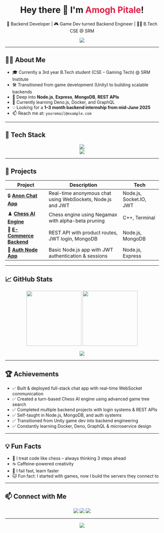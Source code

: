 <!-- GitHub README for Amogh Pitale | Created by Master Interview 🚀 -->

<h1 align="center">
  Hey there 👋 I'm <span style="color:#e11d48">Amogh Pitale</span>!
</h1>

<p align="center">
  🚀 Backend Developer | 🎮 Game Dev turned Backend Engineer | 👨‍🎓 B.Tech CSE @ SRM
</p>

<p align="center">
  <img src="https://readme-typing-svg.herokuapp.com/?lines=Turning+coffee+into+clean+code...;Backend+with+Node.js+%26+MongoDB;Always+learning+something+new+🚀&center=true&width=500&height=45">
</p>

---

## 👨‍💻 About Me

- 🎓 Currently a 3rd year B.Tech student (CSE – Gaming Tech) @ SRM Institute  
- 🛠️ Transitioned from game development (Unity) to building scalable backends  
- 🌱 Deep into **Node.js**, **Express**, **MongoDB**, **REST APIs**  
- 💬 Currently learning Deno.js, Docker, and GraphQL  
- 💡 Looking for a **1–3 month backend internship from mid-June 2025**
- 📫 Reach me at: `youremail@example.com`

---

## 🔧 Tech Stack

<p align="center">
  <img src="https://skillicons.dev/icons?i=nodejs,express,javascript,mongodb,git,github,cpp,sql,postman,docker" /><br>
  <img src="https://skillicons.dev/icons?i=unity,html,css,firebase" />
</p>

---

## 🚀 Projects

| Project | Description | Tech |
|--------|-------------|------|
| 🔒 [**Anon Chat App**](https://github.com/SteamonAP/anon-chat-app) | Real-time anonymous chat using WebSockets, Node.js and JWT | Node.js, Socket.IO, JWT |
| ♟️ [**Chess AI Engine**](https://github.com/SteamonAP/chess-ai-negamax) | Chess engine using Negamax with alpha-beta pruning | C++, Terminal |
| 🛒 [**E-Commerce Backend**](https://github.com/SteamonAP/ecommerce-api) | REST API with product routes, JWT login, MongoDB | Node.js, MongoDB |
| 🔐 [**Auth Node App**](https://github.com/SteamonAP/auth-node-app) | Basic Node.js app with JWT authentication & sessions | Node.js, Express |

---

## 📈 GitHub Stats

<p align="center">
  <img src="https://github-readme-stats.vercel.app/api?username=SteamonAP&show_icons=true&theme=radical" height="180" />
  <img src="https://github-readme-streak-stats.herokuapp.com/?user=SteamonAP&theme=radical" height="180" />
</p>

<p align="center">
  <img src="https://github-readme-stats.vercel.app/api/top-langs/?username=SteamonAP&layout=compact&theme=radical" />
</p>

---

## 🏆 Achievements

- ✅ Built & deployed full-stack chat app with real-time WebSocket communication  
- ✅ Created a turn-based Chess AI engine using advanced game tree search  
- ✅ Completed multiple backend projects with login systems & REST APIs  
- ✅ Self-taught in Node.js, MongoDB, and auth systems  
- ✅ Transitioned from Unity game dev into backend engineering  
- ✅ Constantly learning Docker, Deno, GraphQL & microservice design

---

## 💡 Fun Facts

- 🧠 I treat code like chess – always thinking 3 steps ahead  
- ☕ Caffeine-powered creativity  
- 🎯 I fail fast, learn faster  
- 🐱 Fun fact: I started with games, now I build the servers they connect to

---

## 📫 Connect with Me

<p align="center">
  <a href="mailto:youremail@example.com"><img src="https://img.shields.io/badge/-Gmail-D14836?style=for-the-badge&logo=gmail&logoColor=white"></a>
  <a href="https://www.linkedin.com/in/amogh-pitale-603781255/"><img src="https://img.shields.io/badge/-LinkedIn-blue?style=for-the-badge&logo=linkedin"></a>
  <a href="https://github.com/SteamonAP"><img src="https://img.shields.io/badge/-GitHub-black?style=for-the-badge&logo=github"></a>
</p>

---

<p align="center">
  <img src="https://quotes-github-readme.vercel.app/api?type=horizontal&theme=radical">
</p>
